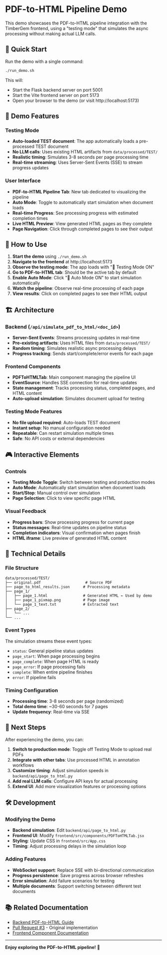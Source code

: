 # PDF-to-HTML Pipeline Demo

This demo showcases the PDF-to-HTML pipeline integration with the TimberGem frontend, using a "testing mode" that simulates the async processing without making actual LLM calls.

## 🚀 Quick Start

Run the demo with a single command:

```bash
./run_demo.sh
```

This will:
- Start the Flask backend server on port 5001
- Start the Vite frontend server on port 5173
- Open your browser to the demo (or visit http://localhost:5173)

## 🎯 Demo Features

### Testing Mode
- **Auto-loaded TEST document**: The app automatically loads a pre-processed TEST document
- **No LLM calls**: Uses existing HTML artifacts from `data/processed/TEST/`
- **Realistic timing**: Simulates 3-8 seconds per page processing time
- **Real-time streaming**: Uses Server-Sent Events (SSE) to stream progress updates

### User Interface
- **PDF-to-HTML Pipeline Tab**: New tab dedicated to visualizing the pipeline
- **Auto Mode**: Toggle to automatically start simulation when document loads
- **Real-time Progress**: See processing progress with estimated completion times
- **Live HTML Preview**: View generated HTML pages as they complete
- **Page Navigation**: Click through completed pages to see their output

## 📖 How to Use

1. **Start the demo** using `./run_demo.sh`
2. **Navigate to the frontend** at http://localhost:5173
3. **Observe the testing mode**: The app loads with "🧪 Testing Mode ON"
4. **Go to PDF-to-HTML tab**: Should be the active tab by default
5. **Enable Auto Mode**: Click "🤖 Auto Mode ON" to start simulation automatically
6. **Watch the pipeline**: Observe real-time processing of each page
7. **View results**: Click on completed pages to see their HTML output

## 🏗️ Architecture

### Backend (`/api/simulate_pdf_to_html/<doc_id>`)
- **Server-Sent Events**: Streams processing updates in real-time
- **Pre-existing artifacts**: Uses HTML files from `data/processed/TEST/`
- **Random timing**: Simulates realistic async processing delays
- **Progress tracking**: Sends start/complete/error events for each page

### Frontend Components
- **PDFToHTMLTab**: Main component managing the pipeline UI
- **EventSource**: Handles SSE connection for real-time updates
- **State management**: Tracks processing status, completed pages, and HTML content
- **Auto-upload simulation**: Simulates document upload for testing

### Testing Mode Features
- **No file upload required**: Auto-loads TEST document
- **Instant setup**: No manual configuration needed
- **Repeatable**: Can restart simulation multiple times
- **Safe**: No API costs or external dependencies

## 🎮 Interactive Elements

### Controls
- **Testing Mode Toggle**: Switch between testing and production modes
- **Auto Mode**: Automatically start simulation when document loads
- **Start/Stop**: Manual control over simulation
- **Page Selection**: Click to view specific page HTML

### Visual Feedback
- **Progress bars**: Show processing progress for current page
- **Status messages**: Real-time updates on pipeline status
- **Completion indicators**: Visual confirmation when pages finish
- **HTML iframe**: Live preview of generated HTML content

## 🔧 Technical Details

### File Structure
```
data/processed/TEST/
├── original.pdf                    # Source PDF
├── page_to_html_results.json      # Processing metadata
├── page_1/
│   ├── page_1.html                # Generated HTML ← Used by demo
│   ├── page_1_pixmap.png          # Page image
│   └── page_1_text.txt            # Extracted text
├── page_2/
│   └── ...
└── ...
```

### Event Types
The simulation streams these event types:
- `status`: General pipeline status updates
- `page_start`: When page processing begins
- `page_complete`: When page HTML is ready
- `page_error`: If page processing fails
- `complete`: When entire pipeline finishes
- `error`: If pipeline fails

### Timing Configuration
- **Processing time**: 3-8 seconds per page (randomized)
- **Total demo time**: ~30-60 seconds for 7 pages
- **Update frequency**: Real-time via SSE

## 🎯 Next Steps

After experiencing the demo, you can:

1. **Switch to production mode**: Toggle off Testing Mode to upload real PDFs
2. **Integrate with other tabs**: Use processed HTML in annotation workflows
3. **Customize timing**: Adjust simulation speeds in `backend/api/page_to_html.py`
4. **Add real LLM calls**: Configure API keys for actual processing
5. **Extend UI**: Add more visualization features or processing options

## 🛠️ Development

### Modifying the Demo
- **Backend simulation**: Edit `backend/api/page_to_html.py`
- **Frontend UI**: Modify `frontend/src/components/PDFToHTMLTab.jsx`
- **Styling**: Update CSS in `frontend/src/App.css`
- **Timing**: Adjust processing delays in the simulation loop

### Adding Features
- **WebSocket support**: Replace SSE with bi-directional communication
- **Progress persistence**: Save progress across browser refreshes
- **Error simulation**: Add failure scenarios for testing
- **Multiple documents**: Support switching between different test documents

## 📚 Related Documentation

- [Backend PDF-to-HTML Guide](backend/PAGE_TO_HTML_GUIDE.md)
- [Pull Request #3](https://github.com/bookRa/timbergem/pull/3) - Original implementation
- [Frontend Component Documentation](frontend/src/components/)

---

**Enjoy exploring the PDF-to-HTML pipeline!** 🎉 